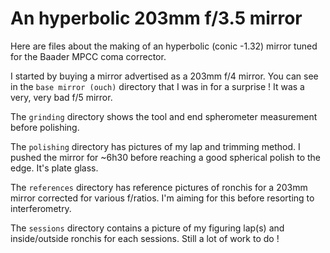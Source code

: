 # An hyperbolic 203mm f/3.5 mirror

Here are files about the making of an hyperbolic (conic -1.32) mirror tuned for the Baader MPCC coma corrector.

I started by buying a mirror advertised as a 203mm f/4 mirror. You can see in the `base mirror (ouch)` directory that I was in for a surprise ! It was a very, very bad f/5 mirror.

The `grinding` directory shows the tool and end spherometer measurement before polishing.

The `polishing` directory has pictures of my lap and trimming method. I pushed the mirror for ~6h30 before reaching a good spherical polish to the edge. It's plate glass.

The `references` directory has reference pictures of ronchis for a 203mm mirror corrected for various f/ratios. I'm aiming for this before resorting to interferometry.

The `sessions` directory contains a picture of my figuring lap(s) and inside/outside ronchis for each sessions. Still a lot of work to do !
